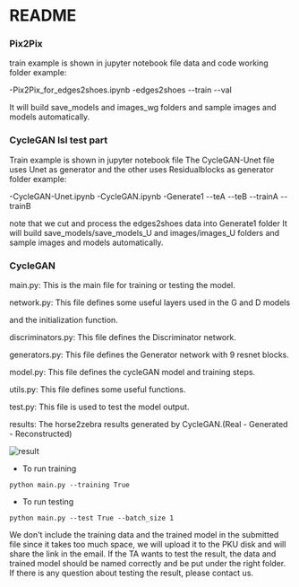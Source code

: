 # README

### Pix2Pix

train example is shown in jupyter notebook file
data and code working folder example:

  -Pix2Pix_for_edges2shoes.ipynb
  -edges2shoes
  --train
  --val

It will build save_models and images_wg folders and sample images and models automatically.

### CycleGAN lsl test part

Train example is shown in jupyter notebook file
The CycleGAN-Unet file uses Unet as generator and the other uses Residualblocks as generator 
folder example:

  -CycleGAN-Unet.ipynb
  -CycleGAN.ipynb
  -Generate1
  --teA
  --teB
  --trainA
  --trainB

note that we cut and process the edges2shoes data into Generate1 folder
It will build save_models/save_models_U and images/images_U folders and sample images and models automatically.

### CycleGAN

main.py:  This is the main file for training or testing the model.

network.py:  This file defines some useful layers used in the G and D models

and the initialization function.

discriminators.py:  This file defines the Discriminator network.

generators.py:  This file defines the Generator network with 9 resnet blocks.

model.py:  This file defines the cycleGAN model and training steps.

utils.py:  This file defines some useful functions.

test.py:  This file is used to test the model output.

results:  The horse2zebra results generated by CycleGAN.(Real - Generated - Reconstructed)

![result](C:\Users\徐锦成\Desktop\result.jpg)

- To run training

```
python main.py --training True
```

- To run testing

```
python main.py --test True --batch_size 1
```

We don't include the training data and the trained model in the submitted file since it takes too much space, we will upload it to the PKU disk and will share the link in the email. If the TA wants to test the result, the data and trained model should be named correctly and be put under the right folder. If there is any question about testing the result, please contact us.
